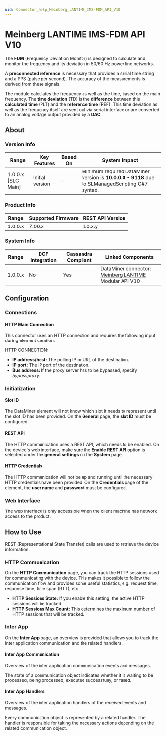 ```yaml
---
uid: Connector_help_Meinberg_LANTIME_IMS-FDM_API_V10
---
```


# Meinberg LANTIME IMS-FDM API V10

The **FDM** (Frequency Deviation Monitor) is designed to calculate and monitor the frequency and its deviation in 50/60 Hz power line networks.

A **preconnected reference** is necessary that provides a serial time string and a PPS (pulse per second). The accuracy of the measurements is derived from these signals.

The module calculates the frequency as well as the time, based on the main frequency. The **time deviation** (TD) is the **difference** between this **calculated time** (PLT) and the **reference time** (REF). This time deviation as well as the frequency itself are sent out via serial interface or are converted to an analog voltage output provided by a **DAC**.

## About

### Version Info

| **Range**            | **Key Features** | **Based On** | **System Impact**                                                                               |
|----------------------|------------------|--------------|-------------------------------------------------------------------------------------------------|
| 1.0.0.x \[SLC Main\] | Initial version  | \-           | Minimum required DataMiner version is **10.0.0.0 - 9118** due to SLManagedScripting C#7 syntax. |

### Product Info

| Range     | Supported Firmware     | **REST API Version** |
|-----------|------------------------|----------------------|
| 1.0.0.x   | 7.06.x                 | 10.x.y               |

### System Info

| **Range** | **DCF Integration** | **Cassandra Compliant** | **Linked Components**                                                                                                 |
|-----------|---------------------|-------------------------|-----------------------------------------------------------------------------------------------------------------------|
| 1.0.0.x   | No                  | Yes                     | DataMiner connector: [Meinberg LANTIME Modular API V10](xref:Connector_help_Meinberg_LANTIME_Modular_API_V10) |

## Configuration

### Connections

#### HTTP Main Connection

This connector uses an HTTP connection and requires the following input during element creation:

HTTP CONNECTION:

- **IP address/host:** The polling IP or URL of the destination.
- **IP port:** The IP port of the destination.
- **Bus address:** If the proxy server has to be bypassed, specify *bypassproxy*.

### Initialization

#### Slot ID

The DataMiner element will not know which slot it needs to represent until the slot ID has been provided.
On the **General** page, the **slot ID** must be configured.

#### REST API

The HTTP communication uses a REST API, which needs to be enabled.
On the device's web interface, make sure the **Enable REST API** option is selected under the **general settings** on the **System** page.

#### HTTP Credentials

The HTTP communication will not be up and running until the necessary HTTP credentials have been provided.
On the **Credentials** page of the element, the **user name** and **password** must be configured.

### Web Interface

The web interface is only accessible when the client machine has network access to the product.

## How to Use

REST (Representational State Transfer) calls are used to retrieve the device information.

### HTTP Communication

On the **HTTP Communication** page, you can track the HTTP sessions used for communicating with the device.
This makes it possible to follow the communication flow and provides some useful statistics, e.g. request time, response time, time span (RTT), etc.

- **HTTP Sessions State:** If you enable this setting, the active HTTP sessions will be tracked.
- **HTTP Sessions Max Count:** This determines the maximum number of HTTP sessions that will be tracked.

### Inter App

On the **Inter App** page, an overview is provided that allows you to track the inter application communication and the related handlers.

#### Inter App Communication

Overview of the inter application communication events and messages.

The state of a communication object indicates whether it is waiting to be processed, being processed, executed successfully, or failed.

#### Inter App Handlers

Overview of the inter application handlers of the received events and messages.

Every communication object is represented by a related handler. The handler is responsible for taking the necessary actions depending on the related communication object.
